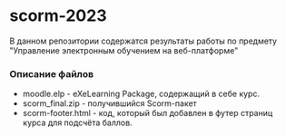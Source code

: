 # scorm-2023
В данном репозитории содержатся результаты работы по предмету "Управление электронным обучением на веб-платформе"

### Описание файлов
- moodle.elp - eXeLearning Package, содержащий в себе курс.
- scorm_final.zip - получившийся Scorm-пакет
- scorm-footer.html - код, который был добавлен в футер страниц курса для подсчёта баллов. 
